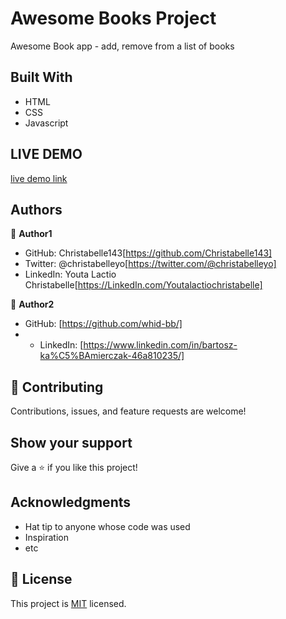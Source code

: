 # Awesome Books Project

Awesome Book app - add, remove from a list of books

## Built With

- HTML
- CSS
- Javascript

## LIVE DEMO

[live demo link](https://whid-bb.github.io/awesome-books/)

## Authors

👤 **Author1**

- GitHub: Christabelle143[https://github.com/Christabelle143]
- Twitter: @christabelleyo[https://twitter.com/@christabelleyo]
- LinkedIn: Youta Lactio Christabelle[https://LinkedIn.com/Youtalactiochristabelle]

👤 **Author2**

- GitHub: [https://github.com/whid-bb/]
- - LinkedIn: [https://www.linkedin.com/in/bartosz-ka%C5%BAmierczak-46a810235/]

## 🤝 Contributing

Contributions, issues, and feature requests are welcome!

## Show your support

Give a ⭐️ if you like this project!

## Acknowledgments

- Hat tip to anyone whose code was used
- Inspiration
- etc

## 📝 License

This project is [MIT](./MIT.md) licensed.
